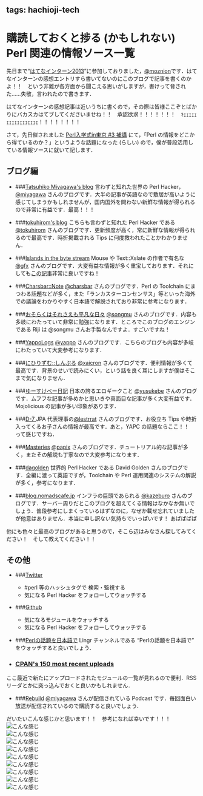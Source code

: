 tags: hachioji-tech
---


# 購読しておくと捗る (かもしれない) Perl 関連の情報ソース一覧

先日まで“[はてなインターン2013](http://www.hatena.ne.jp/company/staff/intern)”に参加しておりました，[@moznion](https://twitter.com/moznion)です．はてなインターンの感想エントリすら書いてないのにこのブログで記事を書くのかよ！！　という非難が各方面から聞こえる思いがしますが，書けって脅された……失敬，言われたので書きます．

はてなインターンの感想記事は近いうちに書くので，その際は皆様ここぞとばかりにバカスカはてブしてくださいませね！！　承認欲求！！！！！！！　ｷｪｪｪｪｪｪｪｪｪｪｪｪｪｪｪｪｪ！！！！！！！！

さて，先日催されました [Perl入学式in東京 #3 補講](http://www.zusaar.com/event/996003) にて，「Perl の情報をどこから得ているのか？」というような話題になった (らしい) ので，僕が普段活用している情報ソースに就いて記します．

## ブログ編
- ###[Tatsuhiko Miyagawa's blog](http://weblog.bulknews.net/)
言わずと知れた世界の Perl Hacker，[@miyagawa](http://twitter.com/miyagawa) さんのブログです．大半の記事が英語なので敷居が高いように感じてしまうかもしれませんが，国内国外を問わない新鮮な情報が得られるので非常に有益です．最高！！！

- ###[tokuhirom's blog](http://blog.64p.org/)
こちらも言わずと知れた Perl Hacker である[@tokuhirom](http://twitter.com/tokuhirom) さんのブログです．更新頻度が高く，常に新鮮な情報が得られるので最高です．時折掲載される Tips に何度救われたことかわかりません．

- ###[Islands in the byte stream](http://d.hatena.ne.jp/gfx/)
Mouse や Text::Xslate の作者で有名な [@gfx](http://twitter.com/__gfx__) さんのブログです．大変有益な情報が多く重宝しております．それにしても[この記事](http://d.hatena.ne.jp/gfx/20130909/1378741015)非常に良いですね！

- ###[Charsbar::Note](http://d.hatena.ne.jp/charsbar/)
[@charsbar](https://twitter.com/charsbar) さんのブログです．Perl の Toolchain にまつわる話題などが多く，また「ランカスターコンセンサス」等といった海外での議論をわかりやすく日本語で解説されており非常に参考になります．

- ###[おそらくはそれさえも平凡な日々](http://www.songmu.jp/riji/)
[@songmu](https://twitter.com/songmu) さんのブログです．内容も多岐にわたっていて非常に勉強になります．ところでこのブログのエンジンである Riji は @songmu さんお手製なんですよ．すごいですね！

- ###[YappoLogs](http://blog.yappo.jp/yappo/)
[@yappo](https://twitter.com/yappo) さんのブログです．こちらのブログも内容が多岐にわたっていて大変参考になります．

- ###[にひりずむ::しんぷる](http://blog.livedoor.jp/xaicron/)
[@xaicron](https://twitter.com/xaicron) さんのブログです．便利情報が多くて最高です．背景のせいで読みにくい，という話を良く耳にしますが僕はそこまで気になりません．

- ###[ゆーすけべー日記](http://yusukebe.com/)
日本の誇るエロギークこと [@yusukebe](https://twitter.com/yusukebe) さんのブログです．ムフフな記事が多めかと思いきや真面目な記事が多く大変有益です．Mojolicious の記事が多い印象があります．

- ###[D-7 <altijd in beweging>](http://lestrrat.ldblog.jp/)
JPA 代表理事の[@lestrrat](https://twitter.com/lestrrat) さんのブログです．お役立ち Tips や時折入ってくるお子さんの情報が最高です．あと，YAPC の話題ならここ！！　って感じですね．

- ###[Masteries](http://blog.papix.net/)
[@papix](https://twitter.com/__papix__) さんのブログです．チュートリアル的な記事が多く，またその解説も丁寧なので大変参考になります．

- ###[dagolden](http://www.dagolden.com/)
世界的 Perl Hacker である David Golden さんのブログです．全編に渡って英語ですが，Toolchain や Perl 運用関連のシステムの解説が多く，参考になります．

- ###[blog.nomadscafe.jp](http://blog.nomadscafe.jp/)
インフラの巨頭であられる [@kazeburo](https://twitter.com/kazeburo) さんのブログです．サーバー周りだとこのブログを超えてくる情報はなかなか無いでしょう．普段参考にしまくっているはずなのに，なぜか載せ忘れていましたが他意はありません．本当に申し訳ない気持ちでいっぱいです！ あばばばば

他にも色々と最高のブログがあると思うので，そこら辺はみなさん探してみてください！　そして教えてください！！

## その他
- ###[Twitter](https://twitter.com)
	- \#perl 等のハッシュタグで 検索・監視する
	- 気になる Perl Hacker をフォローしてウォッチする

- ###[Github](https://github.com)
	- 気になるモジュールをウォッチする
	- 気になる Perl Hacker をフォローしてウォッチする

- ###[Perlの話題を日本語で](http://lingr.com/room/perl_jp/) 
Lingr チャンネルである “Perlの話題を日本語で” をウォッチすると良いでしょう．

- ### [CPAN's 150 most recent uploads](http://www.cpan.org/modules/01modules.mtime.html)
ここ最近で新たにアップロードされたモジュールの一覧が見れるので便利．RSS リーダとかに突っ込んでおくと良いかもしれません．
	
- ###[Rebuild](http://rebuild.fm/) 
[@miyagawa](http://twitter.com/miyagawa) さんが配信されている Podcast です．毎回面白い放送が配信されているので購読すると良いでしょう．

  
  
だいたいこんな感じかと思います！！　参考になれば幸いです！！！
![こんな感じ](http://cdn-ak.f.st-hatena.com/images/fotolife/c/cocodrips/20130906/20130906225609.png)  
![こんな感じ](http://cdn-ak.f.st-hatena.com/images/fotolife/c/cocodrips/20130906/20130906225609.png)  
![こんな感じ](http://cdn-ak.f.st-hatena.com/images/fotolife/c/cocodrips/20130906/20130906225609.png)  
![こんな感じ](http://cdn-ak.f.st-hatena.com/images/fotolife/c/cocodrips/20130906/20130906225609.png)  
![こんな感じ](http://cdn-ak.f.st-hatena.com/images/fotolife/c/cocodrips/20130906/20130906225609.png)  
![こんな感じ](http://cdn-ak.f.st-hatena.com/images/fotolife/c/cocodrips/20130906/20130906225609.png)  
![こんな感じ](http://cdn-ak.f.st-hatena.com/images/fotolife/c/cocodrips/20130906/20130906225609.png)  
![こんな感じ](http://cdn-ak.f.st-hatena.com/images/fotolife/c/cocodrips/20130906/20130906225609.png)  
![こんな感じ](http://cdn-ak.f.st-hatena.com/images/fotolife/c/cocodrips/20130906/20130906225609.png)
